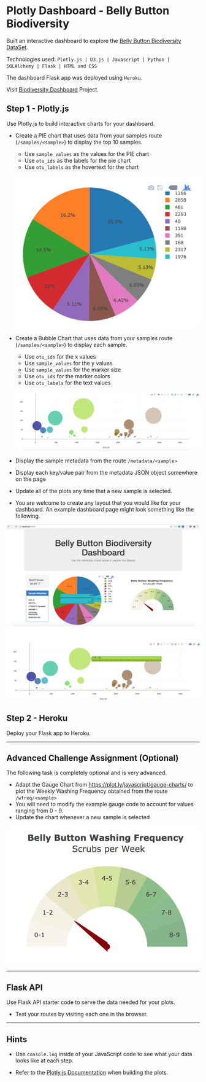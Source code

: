 # Plotly Dashboard - Belly Button Biodiversity

Built an interactive dashboard to explore the [Belly Button Biodiversity DataSet](http://robdunnlab.com/projects/belly-button-biodiversity/).

Technologies used:
` Plotly.js | D3.js | Javascript | Python | SQLAlchemy | Flask | HTML and CSS `

The dashboard Flask app was deployed using `Heroku.`

Visit [Biodiversity Dashboard](https://belly-button-dashboard-sheetal.herokuapp.com) Project.

## Step 1 - Plotly.js

Use Plotly.js to build interactive charts for your dashboard.

* Create a PIE chart that uses data from your samples route (`/samples/<sample>`) to display the top 10 samples.
  * Use `sample_values` as the values for the PIE chart
  * Use `otu_ids` as the labels for the pie chart
  * Use `otu_labels` as the hovertext for the chart

  ![PIE Chart](static/Images/pie_chart.png)

* Create a Bubble Chart that uses data from your samples route (`/samples/<sample>`) to display each sample.
  * Use `otu_ids` for the x values
  * Use `sample_values` for the y values
  * Use `sample_values` for the marker size
  * Use `otu_ids` for the marker colors
  * Use `otu_labels` for the text values

  ![Bubble Chart](static/Images/bubble_chart.png)

* Display the sample metadata from the route `/metadata/<sample>`
* Display each key/value pair from the metadata JSON object somewhere on the page
* Update all of the plots any time that a new sample is selected.
* You are welcome to create any layout that you would like for your dashboard. An example dashboard page might look something like the following.

![Example Dashboard Page](static/Images/dashboard_part1.png)
![Example Dashboard Page](static/Images/dashboard_part2.png)

## Step 2 - Heroku

Deploy your Flask app to Heroku.

- - -

## Advanced Challenge Assignment (Optional)

The following task is completely optional and is very advanced.

* Adapt the Gauge Chart from <https://plot.ly/javascript/gauge-charts/> to plot the Weekly Washing Frequency obtained from the route `/wfreq/<sample>`
* You will need to modify the example gauge code to account for values ranging from 0 - 9.
* Update the chart whenever a new sample is selected

![Weekly Washing Frequency Gauge](static/Images/gauge.png)

- - -

## Flask API

Use Flask API starter code to serve the data needed for your plots.
* Test your routes by visiting each one in the browser.

- - -

## Hints

* Use `console.log` inside of your JavaScript code to see what your data looks like at each step.

* Refer to the [Plotly.js Documentation](https://plot.ly/javascript/) when building the plots.


